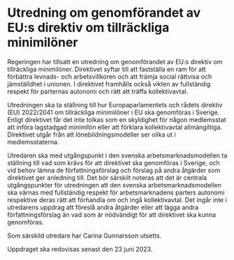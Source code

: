 # Utredning om genomförandet av EU:s direktiv om tillräckliga minimilöner

Regeringen har tillsatt en utredning om genomförandet av EU:s direktiv om tillräckliga minimilöner. Direktivet syftar till att fastställa en ram för att förbättra levnads\- och arbetsvillkoren och att främja social rättvisa och jämställdhet i unionen. I direktivet framhålls också vikten av fullständig respekt för parternas autonomi och rätt att träffa kollektivavtal.


Utredningen ska ta ställning till hur Europaparlamentets och rådets direktiv (EU) 2022/2041 om tillräckliga minimilöner i EU ska genomföras i Sverige. Enligt direktivet får det inte tolkas som en skyldighet för någon medlemsstat att införa lagstadgad minimilön eller att förklara kollektivavtal allmängiltiga. Direktivet utgår från att lönebildningsmodeller ser olika ut i medlemsstaterna.

Utredaren ska med utgångspunkt i den svenska arbetsmarknadsmodellen ta ställning till vad som krävs för att direktivet ska genomföras i Sverige, och vid behov lämna de författningsförslag och förslag på andra åtgärder som direktivet ger anledning till. Det bör särskilt noteras att det är centrala utgångspunkter för utredningen att den svenska arbetsmarknadsmodellen ska värnas med fullständig respekt för arbetsmarknadens parters autonomi respektive deras rätt att förhandla om och ingå kollektivavtal. Det ingår inte i utredarens uppdrag att föreslå andra åtgärder eller att lägga andra författningsförslag än vad som är nödvändigt för att direktivet ska kunna genomföras.

Som särskild utredare har Carina Gunnarsson utsetts.

Uppdraget ska redovisas senast den 23 juni 2023\.
